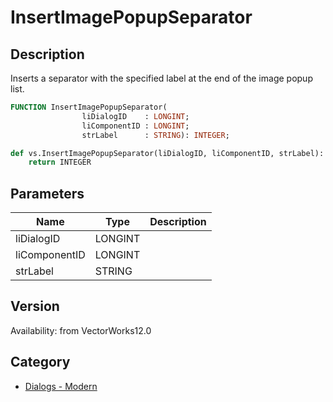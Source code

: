 # InsertImagePopupSeparator

## Description
Inserts a separator with the specified label at the end of the image popup list.

```pascal
FUNCTION InsertImagePopupSeparator(
				liDialogID    : LONGINT;
				liComponentID : LONGINT;
				strLabel      : STRING): INTEGER;
```

```python
def vs.InsertImagePopupSeparator(liDialogID, liComponentID, strLabel):
    return INTEGER
```

## Parameters
|Name|Type|Description|
|---|---|---|
|liDialogID|LONGINT|   |
|liComponentID|LONGINT|   |
|strLabel|STRING|   |

## Version
Availability: from VectorWorks12.0

## Category
* [Dialogs - Modern](../Categories/Dialogs%20-%20Modern.md)
